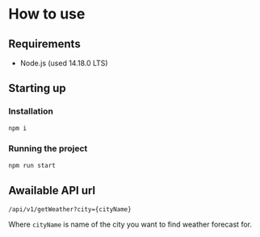 # How to use
## Requirements
- Node.js (used 14.18.0 LTS)

## Starting up
### Installation
```sh
npm i
```
### Running the project
```sh
npm run start
```
## Awailable API url
```sh
/api/v1/getWeather?city={cityName}
```
Where `cityName` is name of the city you want to find weather forecast for.
